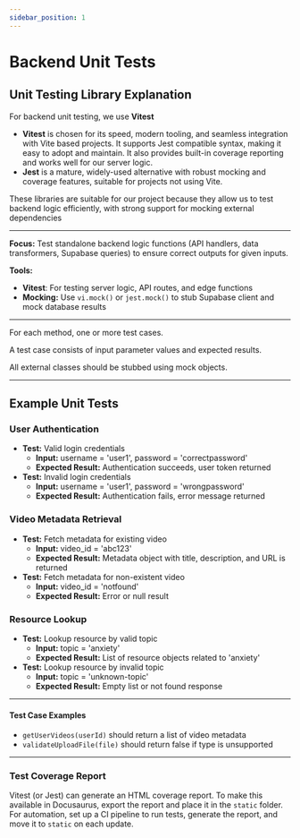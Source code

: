 ```yaml
---
sidebar_position: 1
---
```

# Backend Unit Tests

## Unit Testing Library Explanation

For backend unit testing, we use **Vitest**

- **Vitest** is chosen for its speed, modern tooling, and seamless integration with Vite based projects. It supports Jest compatible syntax, making it easy to adopt and maintain. It also provides built-in coverage reporting and works well for our server logic.
- **Jest** is a mature, widely-used alternative with robust mocking and coverage features, suitable for projects not using Vite.

These libraries are suitable for our project because they allow us to test backend logic efficiently, with strong support for mocking external dependencies

---

**Focus:** Test standalone backend logic functions (API handlers, data transformers, Supabase queries) to ensure correct outputs for given inputs.

**Tools:**
- **Vitest**: For testing server logic, API routes, and edge functions
- **Mocking:** Use `vi.mock()` or `jest.mock()` to stub Supabase client and mock database results 

---

For each method, one or more test cases.

A test case consists of input parameter values and expected results.

All external classes should be stubbed using mock objects.

---

## Example Unit Tests

### User Authentication
- **Test:** Valid login credentials
  - **Input:** username = 'user1', password = 'correctpassword'
  - **Expected Result:** Authentication succeeds, user token returned
- **Test:** Invalid login credentials
  - **Input:** username = 'user1', password = 'wrongpassword'
  - **Expected Result:** Authentication fails, error message returned

### Video Metadata Retrieval
- **Test:** Fetch metadata for existing video
  - **Input:** video_id = 'abc123'
  - **Expected Result:** Metadata object with title, description, and URL is returned
- **Test:** Fetch metadata for non-existent video
  - **Input:** video_id = 'notfound'
  - **Expected Result:** Error or null result

### Resource Lookup
- **Test:** Lookup resource by valid topic
  - **Input:** topic = 'anxiety'
  - **Expected Result:** List of resource objects related to 'anxiety'
- **Test:** Lookup resource by invalid topic
  - **Input:** topic = 'unknown-topic'
  - **Expected Result:** Empty list or not found response

---

#### Test Case Examples
- `getUserVideos(userId)` should return a list of video metadata
- `validateUploadFile(file)` should return false if type is unsupported

---

### Test Coverage Report

Vitest (or Jest) can generate an HTML coverage report. To make this available in Docusaurus, export the report and place it in the `static` folder. For automation, set up a CI pipeline to run tests, generate the report, and move it to `static` on each update. 